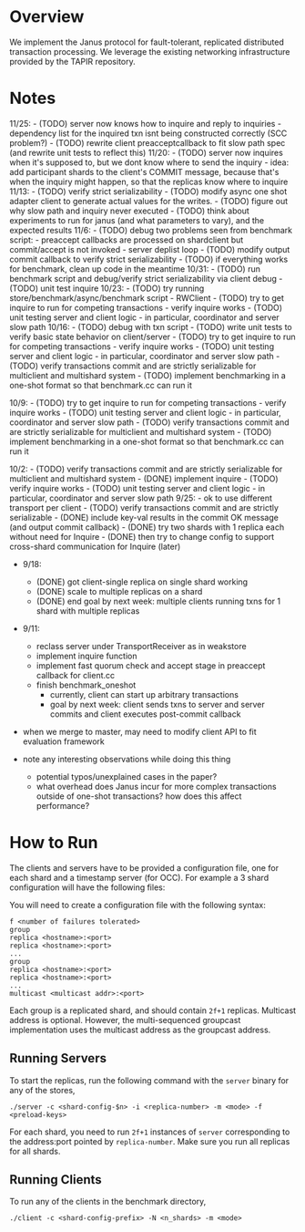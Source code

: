 # Overview
We implement the Janus protocol for fault-tolerant, replicated distributed transaction processing. We leverage the existing networking infrastructure provided by the TAPIR repository.

# Notes
11/25: 
	- (TODO) server now knows how to inquire and reply to inquiries
		- dependency list for the inquired txn isnt being constructed correctly (SCC problem?)
	- (TODO) rewrite client preacceptcallback to fit slow path spec (and rewrite unit tests to reflect this)
11/20:
	- (TODO) server now inquires when it's supposed to, but we dont know where to send the inquiry
		- idea: add participant shards to the client's COMMIT message, because that's when the inquiry might happen, so that the replicas know where to inquire
11/13:
	- (TODO) verify strict serializability
		- (TODO) modify async one shot adapter client to generate actual values for the writes.
	- (TODO) figure out why slow path and inquiry never executed
	- (TODO) think about experiments to run for janus (and what parameters to vary), and the expected results
11/6:
	- (TODO) debug two problems seen from benchmark script:
		- preaccept callbacks are processed on shardclient but commit/accept is not invoked
		- server deplist loop
	- (TODO) modify output commit callback to verify strict serializability
	- (TODO) if everything works for benchmark, clean up code in the meantime
10/31:
	- (TODO) run benchmark script and debug/verify strict serializability via client debug
	- (TODO) unit test inquire
10/23:
	- (TODO) try running store/benchmark/async/benchmark script
		- RWClient
	- (TODO) try to get inquire to run for competing transactions
		- verify inquire works
	- (TODO) unit testing server and client logic
		- in particular, coordinator and server slow path
10/16:
	- (TODO) debug with txn script
	- (TODO) write unit tests to verify basic state behavior on client/server
	- (TODO) try to get inquire to run for competing transactions
		- verify inquire works
	- (TODO) unit testing server and client logic
		- in particular, coordinator and server slow path
	- (TODO) verify transactions commit and are strictly serializable for multiclient and multishard system
	- (TODO) implement benchmarking in a one-shot format so that benchmark.cc can run it

10/9:
	- (TODO) try to get inquire to run for competing transactions
		- verify inquire works
	- (TODO) unit testing server and client logic
		- in particular, coordinator and server slow path
	- (TODO) verify transactions commit and are strictly serializable for multiclient and multishard system
	- (TODO) implement benchmarking in a one-shot format so that benchmark.cc can run it

10/2:
	- (TODO) verify transactions commit and are strictly serializable for multiclient and multishard system
	- (DONE) implement inquire
	- (TODO) verify inquire works
	- (TODO) unit testing server and client logic
		- in particular, coordinator and server slow path
9/25:
	- ok to use different transport per client
	- (TODO) verify transactions commit and are strictly serializable
	- (DONE) include key-val results in the commit OK message (and output commit callback)
	- (DONE) try two shards with 1 replica each without need for Inquire
	- (DONE) then try to change config to support cross-shard communication for Inquire (later)
- 9/18:
	- (DONE) got client-single replica on single shard working
	- (DONE) scale to multiple replicas on a shard
	- (DONE) end goal by next week: multiple clients running txns for 1 shard with multiple replicas
- 9/11:
	- reclass server under TransportReceiver as in weakstore
	- implement inquire function
	- implement fast quorum check and accept stage in preaccept callback for client.cc
	- finish benchmark_oneshot
		- currently, client can start up arbitrary transactions
		- goal by next week: client sends txns to server and server commits and client executes post-commit callback

- when we merge to master, may need to modify client API to fit evaluation framework

- note any interesting observations while doing this thing
	- potential typos/unexplained cases in the paper?
	- what overhead does Janus incur for more complex transactions outside of one-shot transactions? how does this affect performance?

# How to Run

The clients and servers have to be provided a configuration file, one
for each shard and a timestamp server (for OCC). For example a 3 shard
configuration will have the following files:

You will need to create a configuration file with the following
syntax:

```
f <number of failures tolerated>
group
replica <hostname>:<port>
replica <hostname>:<port>
...
group
replica <hostname>:<port>
replica <hostname>:<port>
...
multicast <multicast addr>:<port>
```

Each group is a replicated shard, and should contain `2f+1` replicas. Multicast
address is optional. However, the multi-sequenced groupcast implementation
uses the multicast address as the groupcast address.

## Running Servers
To start the replicas, run the following command with the `server`
binary for any of the stores,

`./server -c <shard-config-$n> -i <replica-number> -m <mode> -f <preload-keys>`

For each shard, you need to run `2f+1` instances of `server`
corresponding to the address:port pointed by `replica-number`.
Make sure you run all replicas for all shards.


## Running Clients
To run any of the clients in the benchmark directory,

`./client -c <shard-config-prefix> -N <n_shards> -m <mode>`
